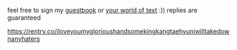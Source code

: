 feel free to sign my [guestbook](https://terrykang.123guestbook.com/) or [your world of text](https://www.yourworldoftext.com/~nishimura/) :)) replies are guaranteed

https://rentry.co/iloveyoumyglorioushandsomekingkangtaehyuniwilltakedownanyhaters
